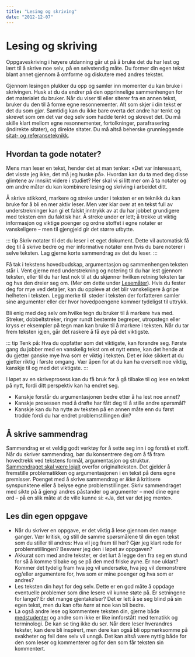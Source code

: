 ```yaml
---
title: "Lesing og skriving"
date: "2012-12-07"
---
```


# Lesing og skriving

Oppgaveskriving i høyere utdanning går ut på å bruke det du har lest og lært til å skrive noe selv, på en selvstendig måte. Du former din egen tekst blant annet gjennom å omforme og diskutere med andres tekster.

Gjennom lesingen plukker du opp og samler inn momenter du kan bruke i skrivingen. Husk at du da endrer på den opprinnelige sammenhengen for det materialet du bruker. Når du viser til eller siterer fra en annen tekst, bruker du den til å forme egne resonnementer. Alt som skjer i din tekst er det du som gjør. Samtidig kan du ikke bare overta det andre har tenkt og skrevet som om det var deg selv som hadde tenkt og skrevet det. Du må skille klart mellom egne resonnementer, fortolkninger, parafrasering (indirekte sitater), og direkte sitater. Du må altså beherske grunnleggende [sitat- og referanseteknikk](https://sokogskriv.no/kildebruk-og-referanser/hvordan-referere/).

## Hvordan ta gode notater? 

Mens man leser en tekst, hender det at man tenker: «Det var interessant, det visste jeg ikke, det må jeg huske på». Hvordan kan du ta med deg disse glimtene av innsikt videre i studiet? Her skal vi si litt mer om å ta notater og om andre måter du kan kombinere lesing og skriving i arbeidet ditt.

Å skrive stikkord, markere og streke under i teksten er en teknikk du kan bruke for å bli en mer aktiv leser. Men vær klar over at en tekst full av understrekninger kan gi et falskt inntrykk av at du har jobbet grundigere med teksten enn du faktisk har. Å streke under er lett; å trekke ut viktig informasjon og viktige poenger og ordne stoffet i egne notater er vanskeligere – men til gjengjeld gir det større utbytte. 

::: tip Skriv notater til det du leser i et eget dokument. 
Dette vil automatisk få deg til å skrive bedre og mer informative notater enn hvis du bare noterer i selve teksten. Lag gjerne korte sammendrag av det du leser.
::: 

Få tak i tekstens hovedbudskap, argumentasjon og sammenhengen teksten står i. Vent gjerne med understrekning og notering til du har lest gjennom teksten, eller til du har lest nok til at du skjønner hvilken retning teksten tar og hva den dreier seg om. (Mer om dette under [Lesemåter](?p=1285)). Hvis du fester deg for mye ved detaljer, kan du oppleve at det blir vanskeligere å gripe helheten i teksten. Legg merke til  steder i teksten der forfatteren samler sine argumenter eller der hvor hovedpoengene kommer tydeligst til uttrykk.

Bli enig med deg selv om hvilke tegn du bruker til å markere hva med. Streker, dobbeltstreker, ringer rundt bestemte begreper, utropstegn eller kryss er eksempler på tegn man kan bruke til å markere i teksten. Når du tar frem teksten igjen, går det raskere å få øye på det viktigste.

::: tip Tenk på:
Hva du oppfatter som det viktigste, kan forandre seg. Første gang du jobber med en vanskelig tekst om et nytt emne, kan det hende at du gjetter ganske mye hva som er viktig i teksten. Det er ikke sikkert at du gjetter riktig i første omgang. Vær åpen for at du kan ha oversett noe viktig, kanskje til og med det viktigste.
:::

I løpet av en skriveprosess kan du få bruk for å gå tilbake til og lese en tekst på nytt, fordi ditt perspektiv kan ha endret seg. 
+ Kanskje forstår du argumentasjonen bedre etter å ha lest noe annet? 
+ Kanskje prosessen med å drøfte har fått deg til å stille andre spørsmål? 
+ Kanskje kan du ha nytte av teksten på en annen måte enn du først trodde fordi du har endret problemstillingen din?


## Å skrive sammendrag

Sammendrag er et veldig godt verktøy for å sette seg inn i og forstå et stoff. Når du skriver sammendrag, bør du konsentrere deg om å få fram hovedtrekk ved tekstens formål, argumentasjon og struktur. [Sammendraget skal være lojalt](/kildebruk-og-referanser/hvordan-referere/#Meningsinnhold "Hvorfor referere?") overfor originalteksten. Det gjelder å fremstille problematikken og argumentasjonen i en tekst på dens egne premisser. Poenget med å skrive sammendrag er _ikke_ å kritisere synspunktene eller å belyse egne problemstillinger. Skriv sammendraget med sikte på å gjengi andres påstander og argumenter – med dine egne ord – på en slik måte at de ville kunne si: «Ja, det var det jeg mente».

## Les din egen oppgave

- Når du skriver en oppgave, er det viktig å lese gjennom den mange ganger. Vær kritisk, og still de samme spørsmålene til din egen tekst som du stiller til andres: Hva vil jeg fram til her? Gjør jeg klart rede for problemstillingen? Besvarer jeg den i løpet av oppgaven?
- Akkurat som med andre tekster, er det lurt å legge den fra seg en stund for så å komme tilbake og se på den med friske øyne. Er noe uklart? Kommer det tydelig fram hva jeg vil undersøke, hva jeg vil demonstrere og/eller argumentere for, hva som er mine poenger og hva som er andres?
- Les teksten din høyt for deg selv. Dette er en god måte å oppdage eventuelle problemer som dine lesere vil kunne støte på. Er setningene for lange? Er det mange gjentakelser? Det er lett å se seg blind på sin egen tekst, men du kan ofte _høre_ at noe kan bli bedre.
- La også andre lese og kommentere teksten din, gjerne både [medstudenter](studieteknikk/gruppearbeid) og andre som ikke er like innforstått med tematikk og terminologi. De kan se ting ikke du ser. Når dere leser hverandres tekster, kan dere bli inspirert, men dere kan også bli oppmerksomme på svakheter og feil dere selv vil unngå. Det kan altså være nyttig både for den som leser og kommenterer og for den som får teksten sin kommentert.
